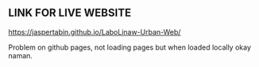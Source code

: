 ## LINK FOR LIVE WEBSITE

https://jaspertabin.github.io/LaboLinaw-Urban-Web/

Problem on github pages, not loading pages but when loaded locally okay naman.
